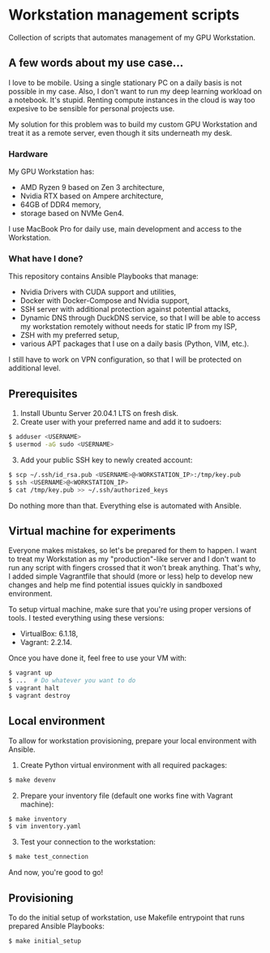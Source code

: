 # Workstation management scripts

Collection of scripts that automates management of my GPU Workstation.

## A few words about my use case...

I love to be mobile. Using a single stationary PC on a daily basis is not possible in my case.
 Also, I don't want to run my deep learning workload on a notebook. It's stupid. Renting compute
 instances in the cloud is way too expesive to be sensible for personal projects use.

My solution for this problem was to build my custom GPU Workstation and treat it as a remote
 server, even though it sits underneath my desk.

### Hardware

My GPU Workstation has:
- AMD Ryzen 9 based on Zen 3 architecture,
- Nvidia RTX based on Ampere architecture,
- 64GB of DDR4 memory,
- storage based on NVMe Gen4.

I use MacBook Pro for daily use, main development and access to the Workstation.

### What have I done?

This repository contains Ansible Playbooks that manage:
 - Nvidia Drivers with CUDA support and utilities,
 - Docker with Docker-Compose and Nvidia support,
 - SSH server with additional protection against potential attacks,
 - Dynamic DNS through DuckDNS service, so that I will be able to access my workstation remotely
   without needs for static IP from my ISP,
 - ZSH with my preferred setup,
 - various APT packages that I use on a daily basis (Python, VIM, etc.).

I still have to work on VPN configuration, so that I will be protected on additional level.

## Prerequisites

1. Install Ubuntu Server 20.04.1 LTS on fresh disk.
2. Create user with your preferred name and add it to sudoers:

```bash
$ adduser <USERNAME>
$ usermod -aG sudo <USERNAME>
```

3. Add your public SSH key to newly created account:

```bash
$ scp ~/.ssh/id_rsa.pub <USERNAME>@<WORKSTATION_IP>:/tmp/key.pub
$ ssh <USERNAME>@<WORKSTATION_IP>
$ cat /tmp/key.pub >> ~/.ssh/authorized_keys
```

Do nothing more than that. Everything else is automated with Ansible.

## Virtual machine for experiments

Everyone makes mistakes, so let's be prepared for them to happen. I want to treat my Workstation
 as my "production"-like server and I don't want to run any script with fingers crossed that it
 won't break anything. That's why, I added simple Vagrantfile that should (more or less) help
 to develop new changes and help me find potential issues quickly in sandboxed environment.

To setup virtual machine, make sure that you're using proper versions of tools. I tested everything
 using these versions:
  - VirtualBox: 6.1.18,
  - Vagrant: 2.2.14.

Once you have done it, feel free to use your VM with:

```bash
$ vagrant up
$ ...  # Do whatever you want to do
$ vagrant halt
$ vagrant destroy
```

## Local environment

To allow for workstation provisioning, prepare your local environment with Ansible.

1. Create Python virtual environment with all required packages:

```bash
$ make devenv
```

2. Prepare your inventory file (default one works fine with Vagrant machine):

```bash
$ make inventory
$ vim inventory.yaml
```

3. Test your connection to the workstation:

```bash
$ make test_connection
```

And now, you're good to go!

## Provisioning

To do the initial setup of workstation, use Makefile entrypoint that runs prepared Ansible Playbooks:

```bash
$ make initial_setup
```

